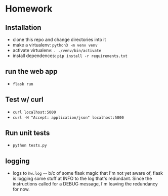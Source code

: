 # Homework

## Installation
- clone this repo and change directories into it
- make a virtualenv: `python3 -m venv venv` 
- activate virtualenv: `. ./venv/bin/activate`
- install dependences: `pip install -r requirements.txt`

## run the web app
- `flask run`

## Test w/ curl
- `curl localhost:5000`
- `curl -H "Accept: application/json" localhost:5000`

## Run unit tests
- `python tests.py`

## logging
- logs to `hw.log` -- b/c of some flask magic that I'm not yet aware of, flask is logging some stuff at INFO to the log that's redundant.  Since the instructions called for a DEBUG message, I'm leaving the redundancy for now.
